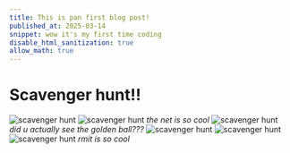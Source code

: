```yaml
---
title: This is pan first blog post!
published_at: 2025-03-14
snippet: wow it's my first time coding
disable_html_sanitization: true
allow_math: true
---
```


# Scavenger hunt!!

![scavenger hunt](IMG_9754.PNG)
![scavenger hunt](IMG_9755.PNG)
*the net is so cool*
![scavenger hunt](IMG_9756.PNG)
*did u actually see the golden ball???*
![scavenger hunt](IMG_9757.PNG)
![scavenger hunt](IMG_9758.PNG)
![scavenger hunt](IMG_9759.PNG)
*rmit is so cool*